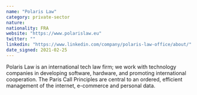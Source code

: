 ```yaml
---
name: "Polaris Law"
category: private-sector
nature:
nationality: FRA
website: "https://www.polarislaw.eu"
twitter: ""
linkedin: "https://www.linkedin.com/company/polaris-law-office/about/"
date_signed: 2021-02-25
---
```

Polaris Law is an international tech law firm; we work with technology companies in developing software, hardware, and promoting international cooperation. The Paris Call Principles are central to an ordered, efficient management of the internet, e-commerce and personal data.
